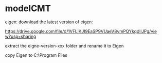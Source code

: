 # modelCMT

eigen:
download the latest version of eigen: 

  https://drive.google.com/file/d/1VFLlKJI9EaSP9VUaeV8vmPQYkqdIIJPg/view?usp=sharing
  
  extract the eigne-version-xxx folder and rename it to Eigen
  
  copy Eigen to C:\Program Files 

